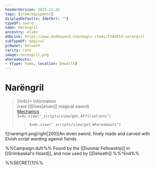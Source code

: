 ```yaml
---
headerVersion: 2023.11.25
tags: [item/equipment]
displayDefaults: {defArt: ""}
typeOf: sword
name: Narëngril
ancestry: elven
ddbLink: https://www.dndbeyond.com/magic-items/5346819-narengril
subTypeOf: magical
pcOwner: Delwath
rarity: rare
image: narengril.png
whereabouts:
- {type: home, location: Dewalth}
---
```

# Narëngril
>[!info]+ Information  
> (rare [[Elves|elven]] magical sword)  
> [Mechanics](https://www.dndbeyond.com/magic-items/5346819-narengril)  
> `$=dv.view("_scripts/view/get_Affiliations")`  
>> `$=dv.view("_scripts/view/get_Whereabouts")`

![[narengril.png|right|200]]An elven sword, finely made and carved with Elvish script warding against fiends. 

%%Campaign:dufr%%
Found by the [[Dunmar Fellowship]] in [[Grimbaskal's Hoard]], and now used by [[Delwath]]
%%^End%%

%%SECRET[1]%%

